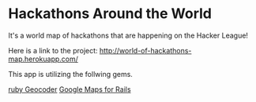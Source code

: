Hackathons Around the World
=============

It's a world map of hackathons that are happening on the Hacker League!

Here is a link to the project: http://world-of-hackathons-map.herokuapp.com/

This app is utilizing the follwing gems.

[ruby Geocoder](http://www.rubygeocoder.com/)
[Google Maps for Rails](https://github.com/apneadiving/Google-Maps-for-Rails)
